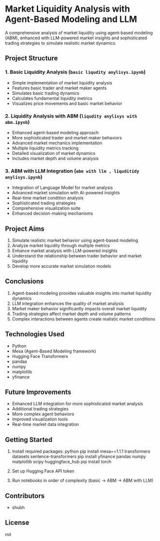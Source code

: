# Market Liquidity Analysis with Agent-Based Modeling and LLM

A comprehensive analysis of market liquidity using agent-based modeling (ABM), enhanced with LLM-powered market insights and sophisticated trading strategies to simulate realistic market dynamics.

## Project Structure

### 1. Basic Liquidity Analysis (`basic liqudity anylisys.ipynb`)
- Simple implementation of market liquidity analysis
- Features basic trader and market maker agents
- Simulates basic trading dynamics
- Calculates fundamental liquidity metrics
- Visualizes price movements and basic market behavior

### 2. Liquidity Analysis with ABM (`liqudity anylisys with abm.ipynb`)
- Enhanced agent-based modeling approach
- More sophisticated trader and market maker behaviors
- Advanced market mechanics implementation
- Multiple liquidity metrics tracking
- Detailed visualization of market dynamics
- Includes market depth and volume analysis

### 3. ABM with LLM Integration (`abm with llm , liquditidy anylisys.ipynb`)
- Integration of Language Model for market analysis
- Advanced market simulation with AI-powered insights
- Real-time market condition analysis
- Sophisticated trading strategies
- Comprehensive visualization suite
- Enhanced decision-making mechanisms

## Project Aims
1. Simulate realistic market behavior using agent-based modeling
2. Analyze market liquidity through multiple metrics
3. Enhance market analysis with LLM-powered insights
4. Understand the relationship between trader behavior and market liquidity
5. Develop more accurate market simulation models

## Conclusions
1. Agent-based modeling provides valuable insights into market liquidity dynamics
2. LLM integration enhances the quality of market analysis
3. Market maker behavior significantly impacts overall market liquidity
4. Trading strategies affect market depth and volume patterns
5. Complex interactions between agents create realistic market conditions

## Technologies Used
- Python
- Mesa (Agent-Based Modeling framework)
- Hugging Face Transformers
- pandas
- numpy
- matplotlib
- yfinance

## Future Improvements
- Enhanced LLM integration for more sophisticated market analysis
- Additional trading strategies
- More complex agent behaviors
- Improved visualization tools
- Real-time market data integration

## Getting Started
1. Install required packages:
   python
pip install mesa==1.1.1 transformers datasets sentence-transformers
pip install yfinance pandas numpy matplotlib scipy huggingface_hub
pip install torch

2. Set up Hugging Face API token
3. Run notebooks in order of complexity (basic → ABM → ABM with LLM)

## Contributors
- shubh

## License
mit
